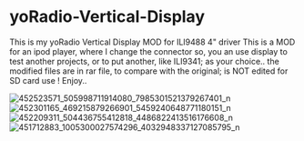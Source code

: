 

# yoRadio-Vertical-Display
This is my yoRadio Vertical Display MOD for ILI9488 4" driver
 This is a MOD for an ipod player, where I change the connector
so, you an use display to test another projects, or to put another, like ILI9341; as your choice..
the modified files are in rar file, to compare with the original; 
is NOT edited for SD card use !
Enjoy..

![452523571_505998711914080_7985301521379267401_n](https://github.com/user-attachments/assets/d415a50c-b69f-487f-8b29-106c21cb6e88)
![452301165_469215879266901_5459240648771180151_n](https://github.com/user-attachments/assets/06402581-5678-4133-af64-a0ac6950edb5)
![452209311_504436755412818_4486822413516176608_n](https://github.com/user-attachments/assets/17a829e6-b06f-4836-a02d-3f42499d98cf)
![451712883_1005300027574296_4032948337127085795_n](https://github.com/user-attachments/assets/668f85b0-3923-4f0b-b384-a462f7c6f7e5)
